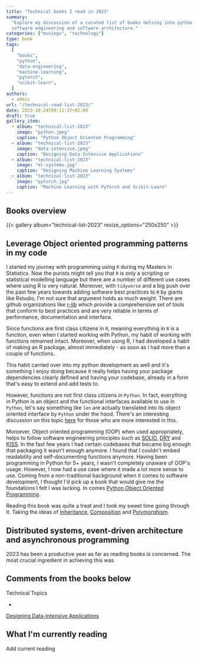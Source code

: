 ```yaml
---
title: "Technical books I read in 2023"
summary:
  "Explore my discussion of a curated list of books delving into python,
  software engineering and software architecture."
categories: ["musings", "technology"]
type: book
tags:
  [
    "books",
    "python",
    "data-engineering",
    "machine-learning",
    "pytorch",
    "scikit-learn",
  ]
authors:
  - admin
url: "/technical-read-list-2023/"
date: 2023-10-24T09:11:37+02:00
draft: true
gallery_item:
  - album: "technical-list-2023"
    image: "python.jpeg"
    caption: "Python Object Oriented Programming"
  - album: "technical-list-2023"
    image: "data-intensive.jpeg"
    caption: "Designing Data-Intensive Applications"
  - album: "technical-list-2023"
    image: "ml-systems.jpg"
    caption: "Designing Machine Learning Systems"
  - album: "technical-list-2023"
    image: "pytorch.jpg"
    caption: "Machine Learning with PyTorch and Scikit-Learn"
---
```


## Books overview

{{< gallery album="technical-list-2023" resize_options="250x250" >}}

## Leverage Object oriented programming patterns in my code

I started my journey with programming using `R` during my Masters in Statistics.
Now the purists might tell you that `R` is only a scripting or statistical
modelling language but there are a number of different use cases where using R
is very natural. Moreover, with `tidyverse` and a big push over the past few
years towards adding software best practices to `R` by giants like Rstudio, I'm
not sure that argument holds as much weight. There are github organizations like
[r-lib](https://github.com/r-lib) which provide a comprehensive set of tools
that conform to best practices and are very reliable in terms of performance,
documentation and interface.

Since functions are first class citizens in `R`, meaning everything in `R` is a
function, even when I started working with Python, my habit of working with
functions remained intact. Moreover, when using R, I had developed a habit of
making an R package, almost immediately - as soon as I had more than a couple of
functions.

This habit carried over into my python development as well and it's something I
enjoy doing because it really helps having your package dependencies clearly
defined and having your codebase, already in a form that's easy to extend and
add tests to.

However, functions are not first class citizens in `Python`. In fact, everything
in Python is an object and the functional interfaces available to use in
`Python`, let's say something like `len` are actually translated into its object
oriented interface by `Python` under the hood. There's an interesting discussion
on this topic [here](https://lucumr.pocoo.org/2011/7/9/python-and-pola/) for
those who are more interested in this.

Moroever, Object oriented programming (OOP) when used appropriately, helps to
follow software engineering principles such as
[SOLID](https://en.wikipedia.org/wiki/SOLID),
[DRY](https://en.wikipedia.org/wiki/Don%27t_repeat_yourself) and
[KISS](https://en.wikipedia.org/wiki/KISS_principle). In the fast few years I
had certain codebases that became big enough that packaging it wasn't enough
anymore. I found that I couldn't embed readability and self-documenting
functions anymore. Having been programming in Python for 5+ years, I wasn't
completely unaware of OOP's usage. However, I now had a use case where it made a
lot more sense to use. Coming from a non-traditional background when it comes to
software development, I thought I'd pick up a book that would give me the
foundations I felt I was lacking. In comes
[Python Object Oriented Programming](https://www.amazon.com/Python-Object-Oriented-Programming-maintainable-object-oriented-ebook/dp/B07JG9BQZC/ref=sr_1_1?crid=195YD6YSF5GE&keywords=Python+Object+Oriented+Programming+dusty&qid=1698135293&s=digital-text&sprefix=python+object+oriented+programming+dusty%2Cdigital-text%2C137&sr=1-1).

Reading this book was quite a treat and I took my sweet time going through it.
Taking the ideas of
[Inheritance](<https://en.wikipedia.org/wiki/Inheritance_(object-oriented_programming)>),
[Composition](https://en.wikipedia.org/wiki/Object_composition) and
[Polymorphism](<https://en.wikipedia.org/wiki/Polymorphism_(computer_science)>).

## Distributed systems, event-driven architecture and asynchronous programming

2023 has been a productive year as far as reading books is concerned. The most
crucial ingredient in achieving this was

## Comments from the books below

Technical Topics

-

[Designing Data-Intensive Applications](https://www.amazon.de/-/en/Designing-Data-Intensive-Applications-Reliable-Maintainable/dp/1449373321/ref=sr_1_1?crid=3FJXGHQ63JL2S&keywords=designing+data-intensive+applications+by+martin+kleppmann&qid=1697911731&sprefix=designing+data%2Caps%2C74&sr=8-1)

## What I'm currently reading

Add current reading
